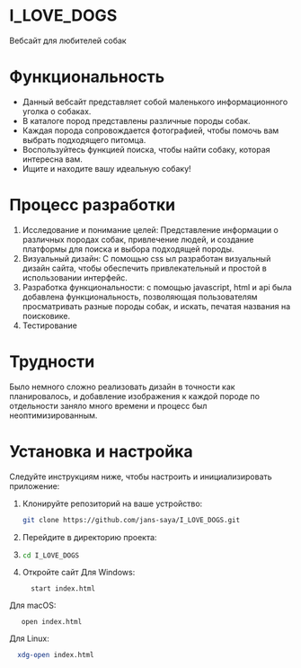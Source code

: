 # I_LOVE_DOGS
Вебсайт для любителей собак

# Функциональность

- Данный вебсайт представляет собой маленького информационного уголка о собаках.
- В каталоге пород представлены различные породы собак.
- Каждая порода сопровождается фотографией, чтобы помочь вам выбрать подходящего питомца.
- Воспользуйтесь функцией поиска, чтобы найти собаку, которая интересна вам.
- Ищите и находите вашу идеальную собаку!

# Процесс разработки

1. Исследование и понимание целей: Представление информации о различных породах собак, привлечение людей,  и создание платформы для поиска и выбора подходящей породы.
2. Визуальный дизайн: С помощью css ыл разработан визуальный дизайн сайта, чтобы обеспечить привлекательный и простой в использовании интерфейс.
3. Разработка функциональности: с помощью javascript, html и api была добавлена функциональность, позволяющая пользователям просматривать разные породы собак, и искать, печатая названия на поисковике.
4. Тестирование

# Трудности 

Было немного сложно реализовать дизайн в точности как планировалось, и добавление изображения к каждой породе по отдельности заняло много времени и процесс был неоптимизированным. 

# Установка и настройка

Следуйте инструкциям ниже, чтобы настроить и инициализировать приложение:

1. Клонируйте репозиторий на ваше устройство:

   ```bash
   git clone https://github.com/jans-saya/I_LOVE_DOGS.git

2. Перейдите в директорию проекта:
3. ```bash
   cd I_LOVE_DOGS

4. Откройте сайт
  Для Windows:
      
         start index.html

  Для macOS:

       open index.html
            
  Для Linux:
   ```bash
     xdg-open index.html


 

